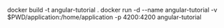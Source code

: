 docker build -t angular-tutorial .
docker run -d --name angular-tutorial -v $PWD/application:/home/application -p 4200:4200 angular-tutorial
